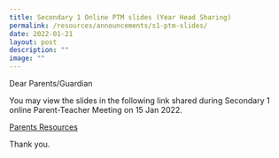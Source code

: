 ```yaml
---
title: Secondary 1 Online PTM slides (Year Head Sharing)
permalink: /resources/announcements/s1-ptm-slides/
date: 2022-01-21
layout: post
description: ""
image: ""
---
```

Dear Parents/Guardian

You may view the slides in the following link shared during Secondary 1 online Parent-Teacher Meeting on 15 Jan 2022.

[Parents Resources](https://staging.d1w3gt6qa53vq2.amplifyapp.com/parents/Parents-Links/resources/)

Thank you.